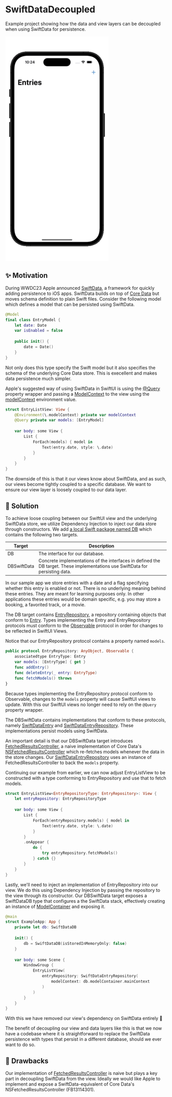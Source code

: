 # SwiftDataDecoupled
Example project showing how the data and view layers can be decoupled when using SwiftData for persistence.

![](https://github.com/shapehq/SwiftDataDecoupled/blob/main/preview.gif?raw=true)

## ✨ Motivation

During WWDC23 Apple announced [SwiftData](https://developer.apple.com/documentation/swiftdata), a framework for quickly adding persistence to iOS apps. SwiftData builds on top of [Core Data](https://developer.apple.com/documentation/coredata/) but moves schema definition to plain Swift files. Consider the following model which defines a model that can be persisted using SwiftData.

```swift
@Model
final class EntryModel {
    let date: Date
    var isEnabled = false

    public init() {
        date = Date()
    }
}
```

Not only does this type specify the Swift model but it also specifies the schema of the underlying Core Data store. This is execellent and makes data persistence much simpler.

Apple's suggested way of using SwiftData in SwiftUI is using the [@Query](https://developer.apple.com/documentation/swiftdata/query) property wrapper and passing a [ModelContext](https://developer.apple.com/documentation/SwiftData/ModelContext) to the view using the [modelContext](https://developer.apple.com/documentation/SwiftUI/EnvironmentValues/modelContext) environment value.

```swift
struct EntryListView: View {
    @Environment(\.modelContext) private var modelContext
    @Query private var models: [EntryModel]

    var body: some View {
        List {
            ForEach(models) { model in
                Text(entry.date, style: \.date)
            }
        }
    }
}
```

The downside of this is that it our views know about SwiftData, and as such, our views become tightly coupled to a specific database. We want to ensure our view layer is loosely coupled to our data layer.

## 🧪 Solution

To achieve loose coupling between our SwiftUI view and the underlying SwiftData store, we utilize Dependency Injection to inject our data store through constructors. We add [a local Swift package named DB](https://github.com/shapehq/SwiftDataDecoupled/tree/main/DB) which contains the following two targets.

|Target|Description
|-|-|
|DB|The interface for our database.|
|DBSwiftData|Concrete implementations of the interfaces in defined the DB target. These implementations use SwiftData for persisting data.|

In our sample app we store entries with a date and a flag specifying whether this entry is enabled or not. There is no underlying meaning behind these entries. They are meant for learning purposes only. In other applications these entries would be domain specific, e.g. you may store a booking, a favorited track, or a movie.

The DB target contains [EntryRepository](https://github.com/shapehq/SwiftDataDecoupled/blob/main/DB/Sources/DB/EntryRepository.swift), a repository containing objects that conform to [Entry](https://github.com/shapehq/SwiftDataDecoupled/blob/main/DB/Sources/DB/Entry.swift). Types implementing the Entry and EntryRepository protocols must conform to the [Observable](https://developer.apple.com/documentation/observation/observable) protocol in order for changes to be reflected in SwiftUI Views.

Notice that our EntryRepository protocol contains a property named `models`.

```swift
public protocol EntryRepository: AnyObject, Observable {
    associatedtype EntryType: Entry
    var models: [EntryType] { get }
    func addEntry()
    func deleteEntry(_ entry: EntryType)
    func fetchModels() throws
}
```

Because types implementing the EntryRepository protocol conform to Observable, changes to the `models` property will cause SwiftUI views to update. With this our SwiftUI views no longer need to rely on the `@Query` property wrapper.

The DBSwiftData contains implementations that conform to these protocols, namely [SwiftDataEntry](https://github.com/shapehq/SwiftDataDecoupled/blob/main/DB/Sources/DBSwiftData/SwiftDataEntry.swift) and [SwiftDataEntryRepository](https://github.com/shapehq/SwiftDataDecoupled/blob/main/DB/Sources/DBSwiftData/SwiftDataEntryRepository.swift). These implementations persist models using SwiftData.

An important detail is that our DBSwiftData target introduces [FetchedResultsController](https://github.com/shapehq/SwiftDataDecoupled/blob/main/DB/Sources/DBSwiftData/Internal/FetchedResultsController.swift), a naive implementation of Core Data's [NSFetchedResultsController](https://developer.apple.com/documentation/coredata/nsfetchedresultscontroller) which re-fetches models whenever the data in the store changes. Our [SwiftDataEntryRepository](https://github.com/shapehq/SwiftDataDecoupled/blob/main/DB/Sources/DBSwiftData/SwiftDataEntryRepository.swift) uses an instance of FetchedResultsController to back the `models` property.

Continuing our example from earlier, we can now adjust EntryListView to be constructed with a type conforming to EntryRepository and use that to fetch models.

```swift
struct EntryListView<EntryRepositoryType: EntryRepository>: View {
    let entryRepository: EntryRepositoryType

    var body: some View {
        List {
            ForEach(entryRepository.models) { model in
                Text(entry.date, style: \.date)
            }
        }
        .onAppear {
            do {
                try entryRepository.fetchModels()
            } catch {}
        }
    }
}
```

Lastly, we'll need to inject an implementation of EntryRepository into our view. We do this using Dependency Injection by passing the repository to the view through its constructor. Our DBSwiftData target exposes a SwiftDataDB type that configures a the SwiftData stack, effectively creating an instance of [ModelContainer](https://developer.apple.com/documentation/swiftdata/modelcontainer) and exposing it.

```swift
@main
struct ExampleApp: App {
    private let db: SwiftDataDB

    init() {
        db = SwiftDataDB(isStoredInMemoryOnly: false)
    }

    var body: some Scene {
        WindowGroup {
            EntryListView(
                entryRepository: SwiftDataEntryRepository(
                    modelContext: db.modelContainer.mainContext
                )
            )
        }
    }
}
```

With this we have removed our view's dependency on SwiftData entirely 🙌 

The benefit of decoupling our view and data layers like this is that we now have a codebase where it is straightforward to replace the SwiftData persistence with types that persist in a different database, should we ever want to do so.

## 🤔 Drawbacks

Our implementation of [FetchedResultsController](https://github.com/shapehq/SwiftDataDecoupled/blob/main/DB/Sources/DBSwiftData/Internal/FetchedResultsController.swift) is naive but plays a key part in decoupling SwiftData from the view. Ideally we would like Apple to implement and expose a SwiftData-equivalent of Core Data's NSFetchedResultsController (FB13114301).
